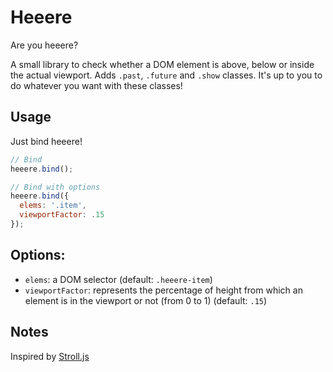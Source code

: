 Heeere
======

Are you heeere?

A small library to check whether a DOM element is above, below or inside the actual viewport. Adds `.past`, `.future` and `.show` classes. It's up to you to do whatever you want with these classes!

## Usage

Just bind heeere!

```javascript
// Bind
heeere.bind();

// Bind with options
heeere.bind({
  elems: '.item',
  viewportFactor: .15
});

```

## Options:

* `elems`: a DOM selector (default: `.heeere-item`)
* `viewportFactor`: represents the percentage of height from which an element is in the viewport or not (from 0 to 1) (default: `.15`)

## Notes

Inspired by [Stroll.js](https://github.com/hakimel/stroll.js)
